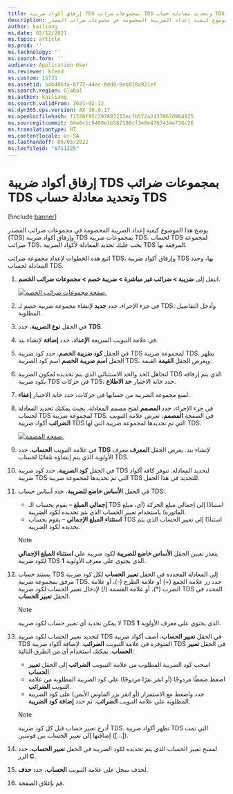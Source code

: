 ```yaml
---
title: إرفاق أكواد ضريبة TDS بمجموعات ضرائب TDS وتحديد معادلة حساب TDS
description: يوضح هذا الموضوع كيفية إعداد الضريبة المخصومة في مجموعات ضرائب المصدر (TDS) وإرفاق أكواد ضريبة TDS بمجموعات ضريبة TDS. لحساب TDS لمجموعة ضرائب TDS، يجب عليك تحديد المعادلة لأكواد الضريبة TDS المرفقة بها.
author: kailiang
ms.date: 02/12/2021
ms.topic: article
ms.prod: ''
ms.technology: ''
ms.search.form: ''
audience: Application User
ms.reviewer: kfend
ms.custom: 15721
ms.assetid: b4b406fa-b772-44ec-8dd8-8eb818a921ef
ms.search.region: Global
ms.author: kailiang
ms.search.validFrom: 2021-02-12
ms.dyn365.ops.version: AX 10.0.17
ms.openlocfilehash: f1326f95c297887213ecfb572a2437867d964925
ms.sourcegitcommit: 04e6c1c9400e1b582180cf3e0e4767434e736c26
ms.translationtype: HT
ms.contentlocale: ar-SA
ms.lasthandoff: 05/05/2022
ms.locfileid: "8711225"
---
```

# <a name="attach-tds-tax-codes-to-tds-tax-groups-and-define-the-formula-for-calculating-tds"></a>إرفاق أكواد ضريبة TDS بمجموعات ضرائب TDS وتحديد معادلة حساب TDS

[!include [banner](../includes/banner.md)]

يوضح هذا الموضوع كيفية إعداد الضريبة المخصومة في مجموعات ضرائب المصدر (TDS) وإرفاق أكواد ضريبة TDS بمجموعات ضريبة TDS. لحساب TDS لمجموعة ضرائب TDS، يجب عليك تحديد المعادلة لأكواد الضريبة TDS المرفقة بها.

اتبع هذه الخطوات لإعداد مجموعة ضرائب TDS، وإرفاق أكواد ضريبة TDS بها، وحدد المعادلة لحساب TDS.

1. انتقل إلى **ضريبة \> ضرائب غير مباشرة \> ضريبة خصم \> مجموعات ضرائب الخصم**.

    [![صفحة مجموعات ضرائب الخصم.](./media/apac-ind-TDS-29.png)](./media/apac-ind-TDS-29.png)

2. في جزء الإجراء، حدد **جديد** لإنشاء مجموعة ضريبة خصم لـ TDS، وأدخل التفاصيل المطلوبة.
3. في الحقل **نوع الضريبة**، حدد **TDS**.
4. في علامة التبويب السريعة **الإعداد**، حدد **إضافة** لإنشاء بند.
5. في الحقل **كود ضريبة الخصم**، حدد كود ضريبة TDS لمجموعة ضريبة TDS. يظهر الحقل **اسم ضريبة الخصم** اسم كود الضريبة TDS، ويعرض الحقل **القيمة** القيمة.
6. لتجاهل الحد والحد الاستثنائي الذي يتم تحديده لمكون الضريبة TDS الذي يتم إرفاقه بكود ضريبة TDS في حركات TDS، حدد خانة الاختيار **حد الاطلاع**.
7. لمنع مجموعة الضريبة من حسابها في حركات، حدد خانة الاختيار **إعفاء**.
8. في جزء الإجراء، حدد **المصمم** لفتح مصمم المعادلة، بحيث يمكنك تحديد المعادلة لحساب TDS لمجموعة ضريبة TDS. في الصفحة **المصمم**، تعرض علامة التبويب **الضرائب** أكواد ضريبة TDS التي تم تحديدها لمجموعة ضريبة التي لها TDS.

    [![صفحة المصمم.](./media/apac-ind-TDS-30.png)](./media/apac-ind-TDS-30.png)

9. في علامة التبويب **الحساب**، حدد **TDS** لإنشاء بند. يعرض الحقل **المعرف** معرف الأولوية الذي يتم إنشاؤه تلقائيًا لحساب TDS.
10. في الحقل **كود الضريبة**، حدد كود ضريبة TDS لتحديد المعادلة. تتوفر كافة أكواد ضريبة TDS التي تم تحديدها لمجموعة ضريبة TDS للتحديد في هذا الحقل.
11. في الحقل **الأساس خاضع للضريبة**، حدد أساس حساب TDS:

    - **إجمالي المبلغ** – يقوم بحساب الـ TDS استنادًا إلى إجمالي مبلغ الحركة (أي، مبلغ الفاتورة) باستخدام تعبير الحساب الذي يتم تحديده لكود الضريبة.
    - **استثناء المبلغ الإجمالي** – يقوم بحساب TDS استنادًا إلى تعبير الحساب الذي يتم تحديده لكود الضريبة.

    > [!NOTE]
    > يتعذر تعيين الحقل **الأساس خاضع للضريبة** لكود ضريبة على **استثناء المبلغ الإجمالي** لكود ضريبة TDS الذي يحتوي على معرف الأولوية **1**.

12. يستند حساب TDS إلى المعادلة المحددة في الحقل **تعبير الحساب** لكل كود ضريبة مرفق بمجموعة ضريبة TDS. حدد زر علامة الجمع (+) أو علامة الطرح (-)، أو علامة الضرب (\*)، أو علامة القسمة (/) لإدخال تعبير الحساب لكود ضريبة TDS المحدد في الحقل **تعبير الحساب**.

    > [!NOTE]
    > لا يمكن تحديد أي تعبير حساب لكود ضريبة TDS الذي يحتوي على معرف الأولوية **1**.

13. لتحديد تعبير الحساب لكود ضريبة TDS في الحقل **تعبير الحساب**، أضف أكواد ضريبة TDS المتوفرة في علامة التبويب **الضرائب**. لإضافة أكواد ضريبة TDS في الحقل **تعبير الحساب**، يمكنك استخدام أي من الطرق التالية:

    - اسحب كود الضريبة المطلوب من علامة التيبويب **الضرائب** إلى الحقل **تعبير الحساب**.
    - اضغط ضغطًا مزدوجًا (أو انقر نقرًا مزدوجًا) على كود الضريبة المطلوبة من علامة التبويب **الضرائب**.
    - حدد واضغط مع الاستمرار (أو انقر بزر الماوس الأيمن) على كود الضريبة المطلوبة على علامة التبويب **الضرائب**، ثم حدد **إضافة كود الضريبة**.

    > [!NOTE]
    > أدرج تعبير حساب قبل كل كود ضريبة TDS. تظهر أكواد ضريبة TDS التي تمت إضافتها إلى تعبير الحساب بين قوسين (\[...\]).

14. لمسح تعبير الحساب الذي يتم تحديده لكود الضريبة في الحقل **تعبير الحساب**، حدد الزر **C**.
15. لحذف سجل على علامة التبويب **الحساب**، حدد **حذف**.
16. قم بإغلاق الصفحة.
